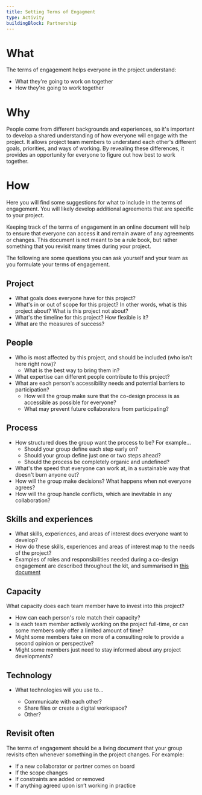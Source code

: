 ```yaml
---
title: Setting Terms of Engagment
type: Activity
buildingBlock: Partnership
---
```

# What

The terms of engagement helps everyone in the project understand:

* What they're going to work on together
* How they're going to work together

# Why

People come from different backgrounds and experiences, so it's important to develop a shared understanding of how everyone will engage with the project. It allows project team members to understand each other's different goals, priorities, and ways of working. By revealing these differences, it provides an opportunity for everyone to figure out how best to work together.

# How

Here you will find some suggestions for what to include in the terms of engagement. You will likely develop additional agreements that are specific to your project.

Keeping track of the terms of engagement in an online document will help to ensure that everyone can access it and remain aware of any agreements or changes. This document is not meant to be a rule book, but rather something that you revisit many times during your project.

The following are some questions you can ask yourself and your team as you formulate your terms of engagement.

## Project

* What goals does everyone have for this project?
* What's in or out of scope for this project? In other words, what is this project about? What is this project not about?
* What's the timeline for this project? How flexible is it?
* What are the measures of success?

## People

* Who is most affected by this project, and should be included (who isn't here right now)? 
  * What is the best way to bring them in?
* What expertise can different people contribute to this project?
* What are each person's accessibility needs and potential barriers to participation?
  * How will the group make sure that the co-design process is as accessible as possible for everyone?
  * What may prevent future collaborators from participating?


## Process

* How structured does the group want the process to be? For example...
  * Should your group define each step early on?
  * Should your group define just one or two steps ahead?
  * Should the process be completely organic and undefined?
* What's the speed that everyone can work at, in a sustainable way that doesn't burn anyone out?
* How will the group make decisions? What happens when not everyone agrees?
* How will the group handle conflicts, which are inevitable in any collaboration?

## Skills and experiences

* What skills, experiences, and areas of interest does everyone want to develop?
* How do these skills, experiences and areas of interest map to the needs of the project?
* Examples of roles and responsibilities needed during a co-design engagement are described throughout the kit, and summarised in [this document](/resources/Co-design-Session-Roles-and-Responsibilities/)

## Capacity

What capacity does each team member have to invest into this project?

* How can each person's role match their capacity?
* Is each team member actively working on the project full-time, or can some members only offer a limited amount of time?
* Might some members take on more of a consulting role to provide a second opinion or perspective?
* Might some members just need to stay informed about any project developments?

## Technology

* What technologies will you use to…

  * Communicate with each other?
  * Share files or create a digital workspace?
  * Other?

## Revisit often

The terms of engagement should be a living document that your group revisits often whenever something in the project changes. For example:

* If a new collaborator or partner comes on board
* If the scope changes
* If constraints are added or removed
* If anything agreed upon isn’t working in practice